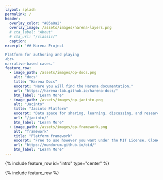 ```yaml
---
layout: splash
permalink: /
header:
  overlay_color: "#85a8a2"
  overlay_image: /assets/images/harena-layers.png
  # cta_label: "About"
  # cta_url: "/classic/"
  caption:
excerpt: '## Harena Project

Platform for authoring and playing
<br>
narrative-based cases.'
feature_row:
  - image_path: /assets/images/op-docs.png
    alt: "docs"
    title: "Harena Docs"
    excerpt: "Here you will find the Harena documentation."
    url: "https://harena-lab.github.io/harena-docs/"
    btn_label: "Learn More"
  - image_path: /assets/images/op-jacinto.png
    alt: "Jacinto"
    title: "Jacinto Platform"
    excerpt: "Data space for sharing, learning, discussing, and researching clinical cases embodies this VP-centered approach."
    url: "/jacinto/"
    btn_label: "Learn More"
  - image_path: /assets/images/op-framework.png
    alt: "framework"
    title: "Platform framework"
    excerpt: "Free to use however you want under the MIT License. Clone it, fork it, customize it, whatever!"
    url: "https://mundorum.github.io/oid/"
    btn_label: "Learn More"
---
```


{% include feature_row id="intro" type="center" %}

{% include feature_row %}
